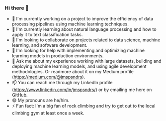 ### Hi there 👋

- 🔭 I'm currently working on a project to improve the efficiency of data processing pipelines using machine learning techniques.
- 🌱 I'm currently learning about natural language processing and how to apply it to text classification tasks.
- 👯 I'm looking to collaborate on projects related to data science, machine learning, and software development.
- 🤔 I'm looking for help with implementing and optimizing machine learning models in production environments.
- 💬 Ask me about my experience working with large datasets, building and deploying machine learning models, and using agile development methodologies. Or readmore about it on my Medium profile (https://medium.com/@jmspsndrs).
- 📫 You can reach me through my LinkedIn profile (https://www.linkedin.com/in/jmspsndrs/) or by emailing me here on GitHub.
- 😄 My pronouns are he/him.
- ⚡ Fun fact: I'm a big fan of rock climbing and try to get out to the local climbing gym at least once a week.
